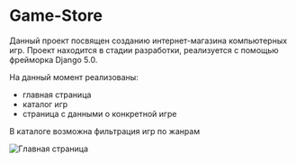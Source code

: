 # Game-Store

Данный проект посвящен созданию интернет-магазина компьютерных игр. Проект находится в стадии разработки, реализуется с помощью фрейморка Django 5.0.

На данный момент реализованы:

- главная страница
- каталог игр
- страница с данными о конкретной игре

В каталоге возможна фильтрация игр по жанрам

![Главная страница](~/Pictures/Screenshots/1.png)
